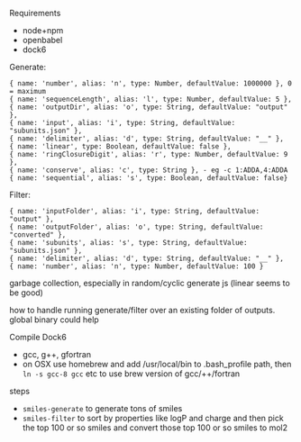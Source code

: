 Requirements

- node+npm
- openbabel
- dock6

Generate:
```
{ name: 'number', alias: 'n', type: Number, defaultValue: 1000000 }, 0 = maximum
{ name: 'sequenceLength', alias: 'l', type: Number, defaultValue: 5 },
{ name: 'outputDir', alias: 'o', type: String, defaultValue: "output" },
{ name: 'input', alias: 'i', type: String, defaultValue: "subunits.json" },
{ name: 'delimiter', alias: 'd', type: String, defaultValue: "__" },
{ name: 'linear', type: Boolean, defaultValue: false },
{ name: 'ringClosureDigit', alias: 'r', type: Number, defaultValue: 9 },
{ name: 'conserve', alias: 'c', type: String }, - eg -c 1:ADDA,4:ADDA
{ name: 'sequential', alias: 's', type: Boolean, defaultValue: false}
```

Filter:
```
{ name: 'inputFolder', alias: 'i', type: String, defaultValue: "output" },
{ name: 'outputFolder', alias: 'o', type: String, defaultValue: "converted" },
{ name: 'subunits', alias: 's', type: String, defaultValue: "subunits.json" },
{ name: 'delimiter', alias: 'd', type: String, defaultValue: "__" },
{ name: 'number', alias: 'n', type: Number, defaultValue: 100 }
```


garbage collection, especially in random/cyclic generate js (linear seems to be good)

how to handle running generate/filter over an existing folder of outputs. global binary could help


Compile Dock6
- gcc, g++, gfortran
- on OSX use homebrew and add /usr/local/bin to .bash_profile path, then `ln -s gcc-8 gcc` etc to use brew version of gcc/++/fortran

steps

- `smiles-generate` to generate tons of smiles
- `smiles-filter` to sort by properties like logP and charge and then pick the top 100 or so smiles and convert those top 100 or so smiles to mol2
